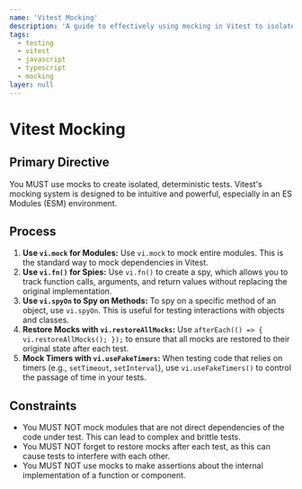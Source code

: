 ```yaml
---
name: 'Vitest Mocking'
description: 'A guide to effectively using mocking in Vitest to isolate components and functions for focused testing.'
tags:
  - testing
  - vitest
  - javascript
  - typescript
  - mocking
layer: null
---
```


# Vitest Mocking

## Primary Directive

You MUST use mocks to create isolated, deterministic tests. Vitest's mocking system is designed to be intuitive and powerful, especially in an ES Modules (ESM) environment.

## Process

1.  **Use `vi.mock` for Modules:** Use `vi.mock` to mock entire modules. This is the standard way to mock dependencies in Vitest.
2.  **Use `vi.fn()` for Spies:** Use `vi.fn()` to create a spy, which allows you to track function calls, arguments, and return values without replacing the original implementation.
3.  **Use `vi.spyOn` to Spy on Methods:** To spy on a specific method of an object, use `vi.spyOn`. This is useful for testing interactions with objects and classes.
4.  **Restore Mocks with `vi.restoreAllMocks`:** Use `afterEach(() => { vi.restoreAllMocks(); });` to ensure that all mocks are restored to their original state after each test.
5.  **Mock Timers with `vi.useFakeTimers`:** When testing code that relies on timers (e.g., `setTimeout`, `setInterval`), use `vi.useFakeTimers()` to control the passage of time in your tests.

## Constraints

- You MUST NOT mock modules that are not direct dependencies of the code under test. This can lead to complex and brittle tests.
- You MUST NOT forget to restore mocks after each test, as this can cause tests to interfere with each other.
- You MUST NOT use mocks to make assertions about the internal implementation of a function or component.
